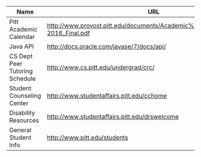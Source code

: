 | Name | URL |
| ------------- | ------------- |
| Pitt Academic Calendar | http://www.provost.pitt.edu/documents/Academic%20Calendar%202015-2016_Final.pdf |
| Java API  | http://docs.oracle.com/javase/7/docs/api/  |
| CS Dept Peer Tutoring Schedule  | http://www.cs.pitt.edu/undergrad/crc/ |
| Student Counseling Center| http://www.studentaffairs.pitt.edu/cchome |
| Disability Resources | http://www.studentaffairs.pitt.edu/drswelcome |
| General Student Info | http://www.pitt.edu/students |
